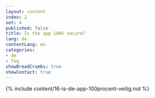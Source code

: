 ```yaml
---
layout: content
index: 2
set: 4
published: false
title: Is the app 100% secure?
lang: de
contentLang: en
categories:
- de
- faq
showBreadCrumbs: true
showContact: true
---
```

{% include content/16-is-de-app-100procent-veilig.md %}
